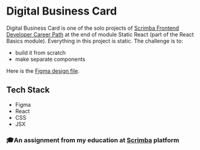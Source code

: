# Digital Business Card
Digital Business Card is one of the solo projects of [Scrimba Frontend Developer Career Path](https://scrimba.com/frontend-path-c0j) at the end of module Static React (part of the React Basics module). Everything in this project is static. The challenge is to:
- build it from scratch
- make separate components

Here is the [Figma design file](https://www.figma.com/design/4ctPLUvIn5b5Ep6YPOZWWd/Digital-Business-Card?node-id=0-1&p=f&t=qLXKhjfoSqoYGw2x-0).

## Tech Stack
- Figma
- React
- CSS
- JSX

### 🎓An assignment from my education at [Scrimba](https://scrimba.com/home) platform

